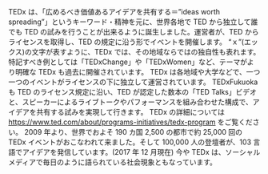 TEDx は、「広めるべき価値あるアイデアを共有する＝”ideas worth spreading”」というキーワード・精神を元に、世界各地で TED から独立して誰でも TED の試みを行うことが出来るように誕生しました。運営者が、TED からライセンスを取得し、TED の規定に沿う形でイベントを開催します。 “ｘ”(エックス)の文字が表すように、TEDx では、その地域ならではの独自性も表れます。特記すべき例としては「TEDxChange」や「TEDxWomen」など、テーマがより明確な TEDx も過去に開催されています。 TEDx は各地域や大学などで、一つ一つのイベントがライセンスの下に独立して運営されています。 TEDxFukuoka も TED のライセンス規定に沿い、TED が認定した数本の「TED Talks」ビデオと、スピーカーによるライブトークやパフォーマンスを組み合わせた構成で、アイデアを共有する試みを実現して行きます。 TEDx の詳細については https://www.ted.com/about/programs-initiatives/tedx-program をご覧ください。 2009 年より、世界でおよそ 190 カ国 2,500 の都市で約 25,000 回の TEDx イベントがおこなわれて来ました。そして 100,000 人の登壇者が、103 言語でアイデアを発信しています。(2017 年 12 月現在) 今や TEDx は、ソーシャルメディアで毎日のように語られている社会現象ともなっています。
